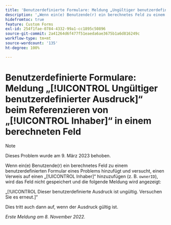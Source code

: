 ```yaml
---
title: 'Benutzerdefinierte Formulare: Meldung „Ungültiger benutzerdefinierter Ausdruck“ beim Referenzieren von „Inhaber“ in einem berechneten Feld'
description: '„Wenn ein(e) Benutzende(r) ein berechnetes Feld zu einem benutzerdefinierten Formular eines Problems hinzufügt und versucht, einen Verweis auf einen Inhaber hinzuzufügen (z. B. „ownerID“), wird das Feld nicht gespeichert und die folgende Meldung wird angezeigt: Dies ist ein ungültiger Ausdruck. Versuchen Sie es erneut.“'
hidefromtoc: true
feature: Custom Forms
exl-id: 254f1fae-0784-4332-99a1-cc1895c50896
source-git-commit: 2a41264d6f477f51eaeda6ae3675b1a6d816249c
workflow-type: tm+mt
source-wordcount: '135'
ht-degree: 100%

---
```


# Benutzerdefinierte Formulare: Meldung „[!UICONTROL Ungültiger benutzerdefinierter Ausdruck]“ beim Referenzieren von „[!UICONTROL Inhaber]“ in einem berechneten Feld

>[!NOTE]
>
>Dieses Problem wurde am 9. März 2023 behoben.

<!--
>[!NOTE]
>
>This issue was fixed on December 1, 2022.
-->

Wenn ein(e) Benutzende(r) ein berechnetes Feld zu einem benutzerdefinierten Formular eines Problems hinzufügt und versucht, einen Verweis auf einen „[!UICONTROL Inhaber]“ hinzuzufügen (z. B. `ownerID`), wird das Feld nicht gespeichert und die folgende Meldung wird angezeigt:

„[!UICONTROL Dieser benutzerdefinierte Ausdruck ist ungültig. Versuchen Sie es erneut.]“

Dies tritt auch dann auf, wenn der Ausdruck gültig ist.

_Erste Meldung am 8. November 2022._

